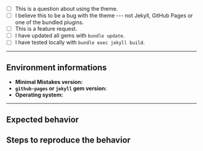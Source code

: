 <!--
  Before submitting please search open and closed issues at 
  https://github.com/mmistakes{{ site.baseurl }}/issues to avoid duplication.

  Feel free to use the following as a template and remove or add fields as you see fit. You can convert `[ ]` into `[x]` to check boxes.
-->

- [ ] This is a question about using the theme.
- [ ] I believe this to be a bug with the theme --- not Jekyll, GitHub Pages or one of the bundled plugins.
- [ ] This is a feature request.
- [ ] I have updated all gems with `bundle update`.
- [ ] I have tested locally with `bundle exec jekyll build`.

---

## Environment informations

<!--
  Please include theme version, `github-pages --version`, and the operating system you are on or tested with.
-->

- **Minimal Mistakes version:** 
- **`github-pages` or `jekyll` gem version:** 
- **Operating system:** 


---

## Expected behavior

<!--
  Describe the intended output or what you expected to see.
-->

## Steps to reproduce the behavior

<!--
  Include a link to a public repository or ZIP file so that they can more easily be reproduced. Being able to see your actual files helps troubleshooting as most issues stem from missing YAML Front Matter, a mis-configured `_config.sys` file, or `_posts` content. 

  Describe the steps you took for this problem to exist. Such as you cloned the theme, customized `_config.yml`, added your own posts, and started up a Jekyll server locally.

  If an error occurred on GitHub Pages when pushing, please build locally and provide a complete log by running `bundle exec jekyll --trace --verbose` and including this output in the filed issue.

  Screenshots can also be included if they help illustrate a behavior.
-->